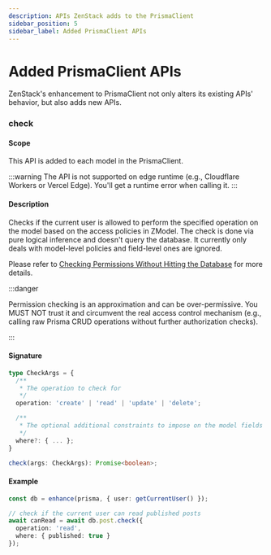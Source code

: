 ```yaml
---
description: APIs ZenStack adds to the PrismaClient
sidebar_position: 5
sidebar_label: Added PrismaClient APIs
---
```


# Added PrismaClient APIs

ZenStack's enhancement to PrismaClient not only alters its existing APIs' behavior, but also adds new APIs.

### check

#### Scope

This API is added to each model in the PrismaClient.

:::warning
The API is not supported on edge runtime (e.g., Cloudflare Workers or Vercel Edge). You'll get a runtime error when calling it.
:::

#### Description

Checks if the current user is allowed to perform the specified operation on the model based on the access policies in ZModel. The check is done via pure logical inference and doesn't query the database. It currently only deals with model-level policies and field-level ones are ignored.

Please refer to [Checking Permissions Without Hitting the Database](../guides/check-permission) for more details.

:::danger

Permission checking is an approximation and can be over-permissive. You MUST NOT trust it and circumvent the real access control mechanism (e.g., calling raw Prisma CRUD operations without further authorization checks).

:::

#### Signature

```ts
type CheckArgs = {
  /**
   * The operation to check for
   */
  operation: 'create' | 'read' | 'update' | 'delete';

  /**
   * The optional additional constraints to impose on the model fields
   */
  where?: { ... };
}

check(args: CheckArgs): Promise<boolean>;
```

#### Example

```ts
const db = enhance(prisma, { user: getCurrentUser() });

// check if the current user can read published posts
await canRead = await db.post.check({
  operation: 'read',
  where: { published: true }
});
```
